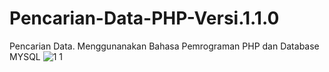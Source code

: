 # Pencarian-Data-PHP-Versi.1.1.0
Pencarian Data. Menggunanakan Bahasa Pemrograman PHP dan Database MYSQL
![1 1](https://github.com/arkafauzi/Pencarian-Data-PHP-Versi.1.2.0/assets/108111939/5bdb1370-d1b7-4fe4-a2d1-9e2f4c77b770)
